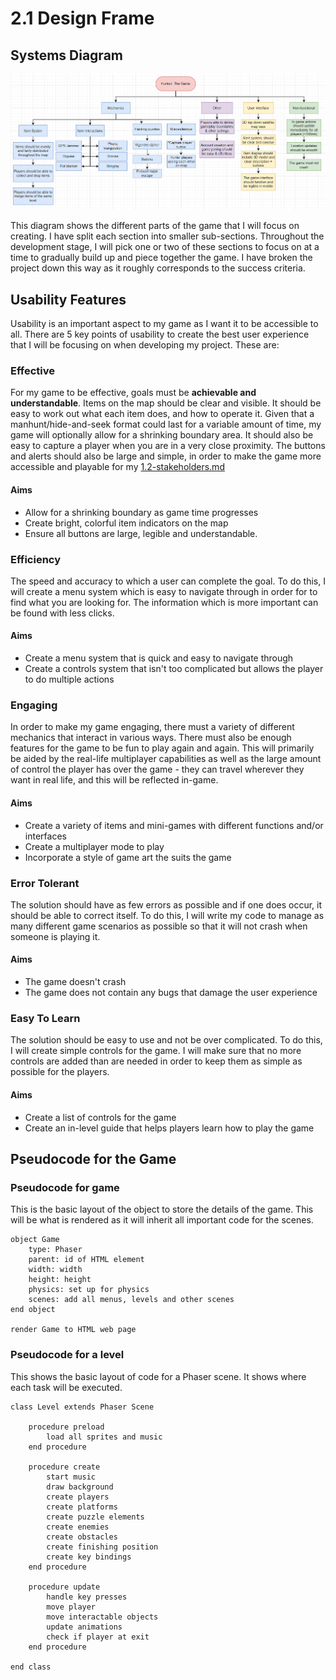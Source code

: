 # 2.1 Design Frame

## Systems Diagram

![](../.gitbook/assets/image.png)

This diagram shows the different parts of the game that I will focus on creating. I have split each section into smaller sub-sections. Throughout the development stage, I will pick one or two of these sections to focus on at a time to gradually build up and piece together the game. I have broken the project down this way as it roughly corresponds to the success criteria.

## Usability Features

Usability is an important aspect to my game as I want it to be accessible to all. There are 5 key points of usability to create the best user experience that I will be focusing on when developing my project. These are:

### Effective

For my game to be effective, goals must be **achievable and understandable**. Items on the map should be clear and visible. It should be easy to work out what each item does, and how to operate it. Given that a manhunt/hide-and-seek format could last for a variable amount of time, my game will optionally allow for a shrinking boundary area. It should also be easy to capture a player when you are in a very close proximity. The buttons and alerts should also be large and simple, in order to make the game more accessible and playable for my [1.2-stakeholders.md](../1-analysis/1.2-stakeholders.md "mention")

#### Aims

* Allow for a shrinking boundary as game time progresses
* Create bright, colorful item indicators on the map
* Ensure all buttons are large, legible and understandable.

### Efficiency

The speed and accuracy to which a user can complete the goal. To do this, I will create a menu system which is easy to navigate through in order for to find what you are looking for. The information which is more important can be found with less clicks.

#### Aims

* Create a menu system that is quick and easy to navigate through
* Create a controls system that isn't too complicated but allows the player to do multiple actions

### Engaging

In order to make my game engaging, there must a variety of different mechanics that interact in various ways. There must also be enough features for the game to be fun to play again and again. This will primarily be aided by the real-life multiplayer capabilities as well as the large amount of control the player has over the game - they can travel wherever they want in real life, and this will be reflected in-game.

#### Aims

* Create a variety of items and mini-games with different functions and/or interfaces
* Create a multiplayer mode to play
* Incorporate a style of game art the suits the game

### Error Tolerant

The solution should have as few errors as possible and if one does occur, it should be able to correct itself. To do this, I will write my code to manage as many different game scenarios as possible so that it will not crash when someone is playing it.

#### Aims

* The game doesn't crash
* The game does not contain any bugs that damage the user experience

### Easy To Learn

The solution should be easy to use and not be over complicated. To do this, I will create simple controls for the game. I will make sure that no more controls are added than are needed in order to keep them as simple as possible for the players.

#### Aims

* Create a list of controls for the game
* Create an in-level guide that helps players learn how to play the game

## Pseudocode for the Game

### Pseudocode for game

This is the basic layout of the object to store the details of the game. This will be what is rendered as it will inherit all important code for the scenes.

```
object Game
    type: Phaser
    parent: id of HTML element
    width: width
    height: height
    physics: set up for physics
    scenes: add all menus, levels and other scenes
end object

render Game to HTML web page
```

### Pseudocode for a level

This shows the basic layout of code for a Phaser scene. It shows where each task will be executed.

```
class Level extends Phaser Scene

    procedure preload
        load all sprites and music
    end procedure
    
    procedure create
        start music
        draw background
        create players
        create platforms
        create puzzle elements
        create enemies
        create obstacles
        create finishing position
        create key bindings
    end procedure
    
    procedure update
        handle key presses
        move player
        move interactable objects
        update animations
        check if player at exit
    end procedure
    
end class
```
